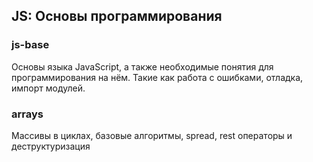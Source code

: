 ## JS: Основы программирования

### js-base
Основы языка JavaScript, а также необходимые понятия для программирования на нём. Такие как работа с ошибками, отладка, импорт модулей.

### arrays
Массивы в циклах, базовые алгоритмы, spread, rest операторы и деструктуризация